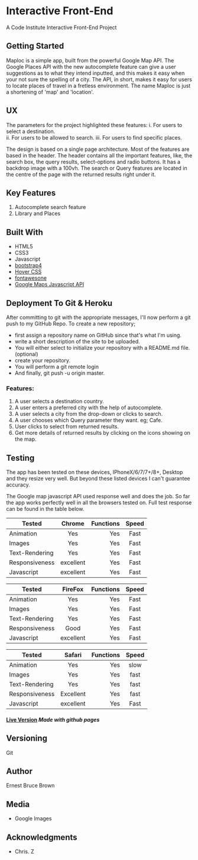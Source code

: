 # Interactive Front-End

A Code Institute Interactive Front-End Project

## Getting Started

Maploc is a simple app, built from the powerful Google Map API. 
The Google Places API with the new autocomplete feature can give a 
user suggestions as to what they intend inputted, and 
this makes it easy when your not sure the spelling of a city.
The API, in short, makes it easy for users to locate places of travel in a fretless environment.
The name Maploc is just a shortening of 'map' and 'location'.

## UX

The parameters for the project highlighted these features: 
  i. For users to select a destination.  
  ii. For users to be allowed to search. 
  iii. For users to find specific places.
  
The design is based on a single page architecture. Most of the features are based in the header. 
The header contains all the important features, like, the search box, the query results, select-options and radio buttons. 
It has a backdrop image with a 100vh. 
The search or Query features are located in the centre of the page with the returned results right under it. 



## Key Features

1. Autocomplete search feature
2. Library and Places 


## Built With

* HTML5 
* CSS3
* Javascript
* [bootstrap4](https://getbootstrap.com/)
* [Hover CSS](http://ianlunn.github.io/Hover/)
* [fontawesone](https://fontawesome.com/icons?d=gallery&s=solid&m=free)
* [Google Maps Javascript API](https://cloud.google.com/maps-platform/)


## Deployment To Git & Heroku

After committing to git with the appropriate messages, 
I'll now perform a git push to my GitHub Repo.
To create a new repository;
* first assign a repository name on GitHub since that's what I'm using.
* write a short description of the site to be uploaded.
* You will either select to initialize your repository with a README.md file. (optional)
* create your repository.
* You will perform a git remote login
* And finally, git push -u origin master.


### Features:

1. A user selects a destination country.
2. A user enters a preferred city with the help of autocomplete.
3. A user selects a city from the drop-down or clicks to search.
4. A user chooses which Query parameter they want. eg; Cafe.
5. User clicks to select from returned results.
5. Get more details of returned results by clicking on the icons showing on the map.


## Testing

The app has been tested on these devices, IPhoneX/6/7/7+/8+, Desktop and they resize very well. But beyond these listed devices I can't guarantee accuracy.

The Google map javascript API used response well and does the job. 
So far the app works perfectly well in all the browsers tested on.
Full test response can be found in the table below. 



|    Tested      |    Chrome     | Functions  |   Speed   |    
| -------------  |:-------------:|  ---------:|:---------:|
| Animation      |    Yes        |     Yes    |   Fast    |
| Images         |    Yes        |     Yes    |   Fast    |
| Text-Rendering |    Yes        |     Yes    |   Fast    |
| Responsiveness |   excellent   |     Yes    |   Fast    |
| Javascript     |   excellent   |     Yes    |   Fast    |

|    Tested      |     FireFox   | Functions  |   Speed   |    
| -------------  |:-------------:|  ---------:|:---------:|
| Animation      |    Yes        |     Yes    |    Fast   |
| Images         |    Yes        |     Yes    |    Fast   |
| Text-Rendering |    Yes        |     Yes    |   Fast    |
| Responsiveness |    Good       |     Yes    |   Fast    |
| Javascript     |   excellent   |     Yes    |   Fast    |


|    Tested      |     Safari    | Functions  |   Speed   |    
| -------------  |:-------------:|  ---------:|:---------:|
| Animation      |    Yes        |     Yes    |  slow     |
| Images         |    Yes        |     Yes    |  fast     |
| Text-Rendering |    Yes        |     Yes    |  fast     |
| Responsiveness |    Excellent  |     Yes    |  fast     |
| Javascript     |   excellent   |     Yes    |   Fast    |



#### [Live Version](https://nexto123.github.io/Interactive/) *Made with github pages*



## Versioning

 Git


## Author

Ernest Bruce Brown


## Media

* Google Images


## Acknowledgments

* Chris. Z
